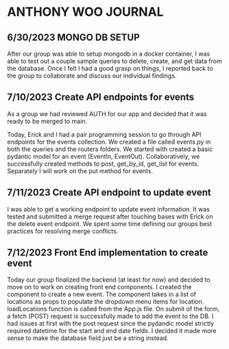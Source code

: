 # ANTHONY WOO JOURNAL

## 6/30/2023 MONGO DB SETUP

After our group was able to setup mongodb in a docker container, I was able to test out a couple sample queries to delete, create, and get data from the database. Once I felt I had a good grasp on things, I reported back to the group to collaborate and discuss our individual findings.

## 7/10/2023 Create API endpoints for events

As a group we had reviewed AUTH for our app and decided that it was ready to be merged to main.

Today, Erick and I had a pair programming session to go through API endpoints for the events collection. We created a file called events.py in both the queries and the routers folders. We started with created a basic pydantic model for an event (EventIn, EventOut). Collaboratively, we successfully created methods to post, get_by_id, get_list for events. Separately I will work on the put method for events.

## 7/11/2023 Create API endpoint to update event

I was able to get a working endpoint to update event information. It was tested and submitted a merge request after touching bases with Erick on the delete event endpoint. We spent some time defining our groups best practices for resolving merge conflicts.

## 7/12/2023 Front End implementation to create event

Today our group finalized the backend (at least for now) and decided to move on to work on creating front end components. I created the component to create a new event. The component takes in a list of locations as props to populate the dropdown menu items for location. loadLocations function is called from the App.js file. On submit of the form, a fetch (POST) request is successfully made to add the event to the DB. I had issues at first with the post request since the pydandic model strictly required datetime for the start and end date fields. I decided it made more sense to make the database field just be a string instead.
